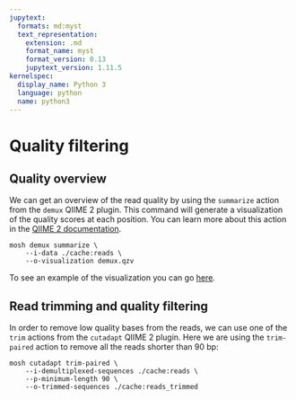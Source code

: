 ```yaml
---
jupytext:
  formats: md:myst
  text_representation:
    extension: .md
    format_name: myst
    format_version: 0.13
    jupytext_version: 1.11.5
kernelspec:
  display_name: Python 3
  language: python
  name: python3
---
```

# Quality filtering
## Quality overview
We can get an overview of the read quality by using the `summarize` action from the `demux` QIIME 2 plugin. This command 
will generate a visualization of the quality scores at each position. You can learn more about this action in the [QIIME 2
documentation](https://docs.qiime2.org/2024.10/plugins/available/demux/summarize/).
```{code-cell}
mosh demux summarize \
    --i-data ./cache:reads \
    --o-visualization demux.qzv
```
To see an example of the visualization you can go [here](https://view.qiime2.org/visualization/?src=https://raw.githubusercontent.com/bokulich-lab/moshpit-docs/main/moshpit_docs/data/demux-summarize.qzv).

## Read trimming and quality filtering
In order to remove low quality bases from the reads, we can use one of the `trim` actions from the `cutadapt` QIIME 2 plugin.
Here we are using the `trim-paired` action to remove all the reads shorter than 90 bp:
```{code-cell}
mosh cutadapt trim-paired \
    --i-demultiplexed-sequences ./cache:reads \
    --p-minimum-length 90 \
    --o-trimmed-sequences ./cache:reads_trimmed
```
